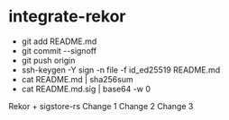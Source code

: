 # integrate-rekor

- git add README.md
- git commit --signoff
- git push origin
- ssh-keygen -Y sign -n file -f id_ed25519 README.md
- cat README.md | sha256sum
- cat README.md.sig | base64 -w 0

Rekor + sigstore-rs
Change 1
Change 2
Change 3